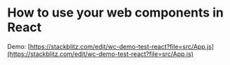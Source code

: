 # How to use your web components in React

Demo: [https://stackblitz.com/edit/wc-demo-test-react?file=src/App.js](https://stackblitz.com/edit/wc-demo-test-react?file=src/App.js)

